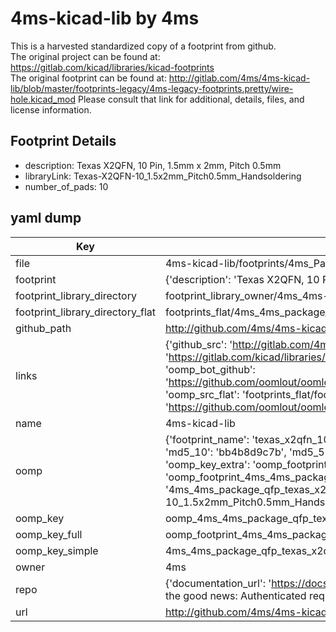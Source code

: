 # 4ms-kicad-lib by 4ms  
This is a harvested standardized copy of a footprint from github.  
The original project can be found at:  
https://gitlab.com/kicad/libraries/kicad-footprints  
The original footprint can be found at:
http://gitlab.com/4ms/4ms-kicad-lib/blob/master/footprints-legacy/4ms-legacy-footprints.pretty/wire-hole.kicad_mod
Please consult that link for additional, details, files, and license information.  
## Footprint Details
* description: Texas  X2QFN, 10 Pin, 1.5mm x 2mm, Pitch 0.5mm  
* libraryLink: Texas-X2QFN-10_1.5x2mm_Pitch0.5mm_Handsoldering  
* number_of_pads: 10  
## yaml dump  
| Key | Value |  
| --- | --- |  
| file | 4ms-kicad-lib/footprints/4ms_Package_QFP.pretty/Texas-X2QFN-10_1.5x2mm_Pitch0.5mm_Handsoldering.kicad_mod |  
| footprint | {'description': 'Texas  X2QFN, 10 Pin, 1.5mm x 2mm, Pitch 0.5mm', 'libraryLink': 'Texas-X2QFN-10_1.5x2mm_Pitch0.5mm_Handsoldering', 'number_of_pads': 10} |  
| footprint_library_directory | footprint_library_owner/4ms_4ms-kicad-lib |  
| footprint_library_directory_flat | footprints_flat/4ms_4ms_package_qfp_texas_x2qfn_10_1_5x2mm_pitch0_5mm_handsoldering/working |  
| github_path | http://github.com/4ms/4ms-kicad-lib/blob/master/footprints/4ms_Package_QFP.pretty/Texas-X2QFN-10_1.5x2mm_Pitch0.5mm_Handsoldering.kicad_mod |  
| links | {'github_src': 'http://gitlab.com/4ms/4ms-kicad-lib/blob/master/footprints-legacy/4ms-legacy-footprints.pretty/wire-hole.kicad_mod', 'github_src_repo': 'https://gitlab.com/kicad/libraries/kicad-footprints', 'oomp_bot': 'footprints/4ms_4ms_package_qfp_texas_x2qfn_10_1_5x2mm_pitch0_5mm_handsoldering/working', 'oomp_bot_github': 'https://github.com/oomlout/oomlout_oomp_footprint_bot/tree/main/footprints/4ms_4ms_package_qfp_texas_x2qfn_10_1_5x2mm_pitch0_5mm_handsoldering/working', 'oomp_src_flat': 'footprints_flat/footprints_flat/4ms_4ms_package_qfp_texas_x2qfn_10_1_5x2mm_pitch0_5mm_handsoldering/working', 'oomp_src_flat_github': 'https://github.com/oomlout/oomlout_oomp_footprint_src/tree/main/footprints_flat/4ms_4ms_package_qfp_texas_x2qfn_10_1_5x2mm_pitch0_5mm_handsoldering/working'} |  
| name | 4ms-kicad-lib |  
| oomp | {'footprint_name': 'texas_x2qfn_10_1_5x2mm_pitch0_5mm_handsoldering', 'library_name': '4ms_package_qfp', 'md5': 'bb4b8d9c7b2b29ad040c021c2eed0fdc', 'md5_10': 'bb4b8d9c7b', 'md5_5': 'bb4b8', 'md5_6': 'bb4b8d', 'oomp_key': 'oomp_4ms_4ms_package_qfp_texas_x2qfn_10_1_5x2mm_pitch0_5mm_handsoldering', 'oomp_key_extra': 'oomp_footprint_4ms_4ms_package_qfp_texas_x2qfn_10_1_5x2mm_pitch0_5mm_handsoldering', 'oomp_key_full': 'oomp_footprint_4ms_4ms_package_qfp_texas_x2qfn_10_1_5x2mm_pitch0_5mm_handsoldering_bb4b8d', 'oomp_key_simple': '4ms_4ms_package_qfp_texas_x2qfn_10_1_5x2mm_pitch0_5mm_handsoldering', 'original_filename': '4ms-kicad-lib/footprints/4ms_Package_QFP.pretty/Texas-X2QFN-10_1.5x2mm_Pitch0.5mm_Handsoldering.kicad_mod', 'owner_name': '4ms'} |  
| oomp_key | oomp_4ms_4ms_package_qfp_texas_x2qfn_10_1_5x2mm_pitch0_5mm_handsoldering |  
| oomp_key_full | oomp_footprint_4ms_4ms_package_qfp_texas_x2qfn_10_1_5x2mm_pitch0_5mm_handsoldering |  
| oomp_key_simple | 4ms_4ms_package_qfp_texas_x2qfn_10_1_5x2mm_pitch0_5mm_handsoldering |  
| owner | 4ms |  
| repo | {'documentation_url': 'https://docs.github.com/rest/overview/resources-in-the-rest-api#rate-limiting', 'message': "API rate limit exceeded for 84.66.173.59. (But here's the good news: Authenticated requests get a higher rate limit. Check out the documentation for more details.)"} |  
| url | http://github.com/4ms/4ms-kicad-lib |  


